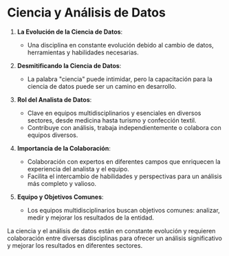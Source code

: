 # Ciencia y Análisis de Datos

1. **La Evolución de la Ciencia de Datos**:
   - Una disciplina en constante evolución debido al cambio de datos, herramientas y habilidades necesarias.

2. **Desmitificando la Ciencia de Datos**:
   - La palabra "ciencia" puede intimidar, pero la capacitación para la ciencia de datos puede ser un camino en desarrollo.

3. **Rol del Analista de Datos**:
   - Clave en equipos multidisciplinarios y esenciales en diversos sectores, desde medicina hasta turismo y confección textil.
   - Contribuye con análisis, trabaja independientemente o colabora con equipos diversos.

4. **Importancia de la Colaboración**:
   - Colaboración con expertos en diferentes campos que enriquecen la experiencia del analista y el equipo.
   - Facilita el intercambio de habilidades y perspectivas para un análisis más completo y valioso.

5. **Equipo y Objetivos Comunes**:
   - Los equipos multidisciplinarios buscan objetivos comunes: analizar, medir y mejorar los resultados de la entidad.

La ciencia y el análisis de datos están en constante evolución y requieren colaboración entre diversas disciplinas para ofrecer un análisis significativo y mejorar los resultados en diferentes sectores.
